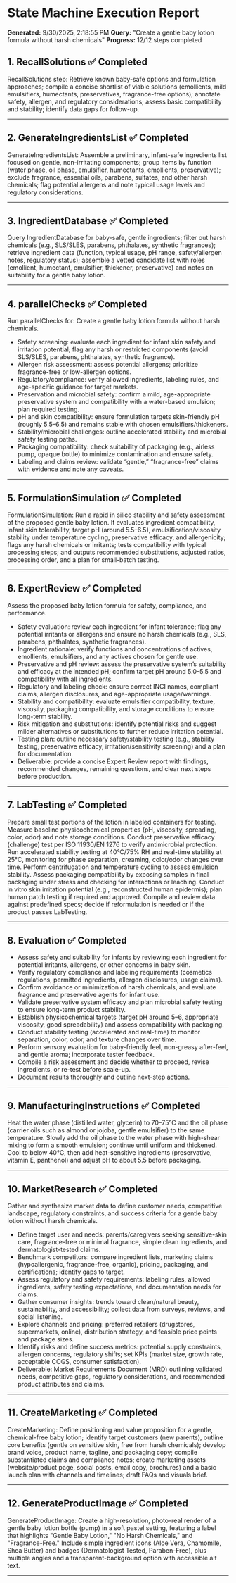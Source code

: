 # State Machine Execution Report

**Generated:** 9/30/2025, 2:18:55 PM
**Query:** "Create a gentle baby lotion formula without harsh chemicals"
**Progress:** 12/12 steps completed

## 1. RecallSolutions ✅ Completed

RecallSolutions step: Retrieve known baby-safe options and formulation approaches; compile a concise shortlist of viable solutions (emollients, mild emulsifiers, humectants, preservatives, fragrance-free options); annotate safety, allergen, and regulatory considerations; assess basic compatibility and stability; identify data gaps for follow-up.

---

## 2. GenerateIngredientsList ✅ Completed

GenerateIngredientsList: Assemble a preliminary, infant-safe ingredients list focused on gentle, non-irritating components; group items by function (water phase, oil phase, emulsifier, humectants, emollients, preservative); exclude fragrance, essential oils, parabens, sulfates, and other harsh chemicals; flag potential allergens and note typical usage levels and regulatory considerations.

---

## 3. IngredientDatabase ✅ Completed

Query IngredientDatabase for baby-safe, gentle ingredients; filter out harsh chemicals (e.g., SLS/SLES, parabens, phthalates, synthetic fragrances); retrieve ingredient data (function, typical usage, pH range, safety/allergen notes, regulatory status); assemble a vetted candidate list with roles (emollient, humectant, emulsifier, thickener, preservative) and notes on suitability for a gentle baby lotion.

---

## 4. parallelChecks ✅ Completed

Run parallelChecks for: Create a gentle baby lotion formula without harsh chemicals.

- Safety screening: evaluate each ingredient for infant skin safety and irritation potential; flag any harsh or restricted components (avoid SLS/SLES, parabens, phthalates, synthetic fragrance).
- Allergen risk assessment: assess potential allergens; prioritize fragrance-free or low-allergen options.
- Regulatory/compliance: verify allowed ingredients, labeling rules, and age-specific guidance for target markets.
- Preservation and microbial safety: confirm a mild, age-appropriate preservative system and compatibility with a water-based emulsion; plan required testing.
- pH and skin compatibility: ensure formulation targets skin-friendly pH (roughly 5.5–6.5) and remains stable with chosen emulsifiers/thickeners.
- Stability/microbial challenges: outline accelerated stability and microbial safety testing paths.
- Packaging compatibility: check suitability of packaging (e.g., airless pump, opaque bottle) to minimize contamination and ensure safety.
- Labeling and claims review: validate “gentle,” “fragrance-free” claims with evidence and note any caveats.

---

## 5. FormulationSimulation ✅ Completed

FormulationSimulation: Run a rapid in silico stability and safety assessment of the proposed gentle baby lotion. It evaluates ingredient compatibility, infant skin tolerability, target pH (around 5.5–6.5), emulsification/viscosity stability under temperature cycling, preservative efficacy, and allergenicity; flags any harsh chemicals or irritants; tests compatibility with typical processing steps; and outputs recommended substitutions, adjusted ratios, processing order, and a plan for small-batch testing.

---

## 6. ExpertReview ✅ Completed

Assess the proposed baby lotion formula for safety, compliance, and performance.

- Safety evaluation: review each ingredient for infant tolerance; flag any potential irritants or allergens and ensure no harsh chemicals (e.g., SLS, parabens, phthalates, synthetic fragrances).
- Ingredient rationale: verify functions and concentrations of actives, emollients, emulsifiers, and any actives chosen for gentle use.
- Preservative and pH review: assess the preservative system’s suitability and efficacy at the intended pH; confirm target pH around 5.0–5.5 and compatibility with all ingredients.
- Regulatory and labeling check: ensure correct INCI names, compliant claims, allergen disclosures, and age-appropriate usage/warnings.
- Stability and compatibility: evaluate emulsifier compatibility, texture, viscosity, packaging compatibility, and storage conditions to ensure long-term stability.
- Risk mitigation and substitutions: identify potential risks and suggest milder alternatives or substitutions to further reduce irritation potential.
- Testing plan: outline necessary safety/stability testing (e.g., stability testing, preservative efficacy, irritation/sensitivity screening) and a plan for documentation.
- Deliverable: provide a concise Expert Review report with findings, recommended changes, remaining questions, and clear next steps before production.

---

## 7. LabTesting ✅ Completed

Prepare small test portions of the lotion in labeled containers for testing. 
Measure baseline physicochemical properties (pH, viscosity, spreading, color, odor) and note storage conditions. 
Conduct preservative efficacy (challenge) test per ISO 11930/EN 1276 to verify antimicrobial protection. 
Run accelerated stability testing at 40°C/75% RH and real-time stability at 25°C, monitoring for phase separation, creaming, color/odor changes over time. 
Perform centrifugation and temperature cycling to assess emulsion stability. 
Assess packaging compatibility by exposing samples in final packaging under stress and checking for interactions or leaching. 
Conduct in vitro skin irritation potential (e.g., reconstructed human epidermis); plan human patch testing if required and approved. 
Compile and review data against predefined specs; decide if reformulation is needed or if the product passes LabTesting.

---

## 8. Evaluation ✅ Completed

- Assess safety and suitability for infants by reviewing each ingredient for potential irritants, allergens, or other concerns in baby skin. 
- Verify regulatory compliance and labeling requirements (cosmetics regulations, permitted ingredients, allergen disclosures, usage claims). 
- Confirm avoidance or minimization of harsh chemicals, and evaluate fragrance and preservative agents for infant use. 
- Validate preservative system efficacy and plan microbial safety testing to ensure long-term product stability. 
- Establish physicochemical targets (target pH around 5–6, appropriate viscosity, good spreadability) and assess compatibility with packaging. 
- Conduct stability testing (accelerated and real-time) to monitor separation, color, odor, and texture changes over time. 
- Perform sensory evaluation for baby-friendly feel, non-greasy after-feel, and gentle aroma; incorporate tester feedback. 
- Compile a risk assessment and decide whether to proceed, revise ingredients, or re-test before scale-up. 
- Document results thoroughly and outline next-step actions.

---

## 9. ManufacturingInstructions ✅ Completed

Heat the water phase (distilled water, glycerin) to 70–75°C and the oil phase (carrier oils such as almond or jojoba, gentle emulsifier) to the same temperature. Slowly add the oil phase to the water phase with high-shear mixing to form a smooth emulsion; continue until uniform and thickened. Cool to below 40°C, then add heat-sensitive ingredients (preservative, vitamin E, panthenol) and adjust pH to about 5.5 before packaging.

---

## 10. MarketResearch ✅ Completed

Gather and synthesize market data to define customer needs, competitive landscape, regulatory constraints, and success criteria for a gentle baby lotion without harsh chemicals.

- Define target user and needs: parents/caregivers seeking sensitive-skin care, fragrance-free or minimal fragrance, simple clean ingredients, and dermatologist-tested claims.
- Benchmark competitors: compare ingredient lists, marketing claims (hypoallergenic, fragrance-free, organic), pricing, packaging, and certifications; identify gaps to target.
- Assess regulatory and safety requirements: labeling rules, allowed ingredients, safety testing expectations, and documentation needs for claims.
- Gather consumer insights: trends toward clean/natural beauty, sustainability, and accessibility; collect data from surveys, reviews, and social listening.
- Explore channels and pricing: preferred retailers (drugstores, supermarkets, online), distribution strategy, and feasible price points and package sizes.
- Identify risks and define success metrics: potential supply constraints, allergen concerns, regulatory shifts; set KPIs (market size, growth rate, acceptable COGS, consumer satisfaction).
- Deliverable: Market Requirements Document (MRD) outlining validated needs, competitive gaps, regulatory considerations, and recommended product attributes and claims.

---

## 11. CreateMarketing ✅ Completed

CreateMarketing: Define positioning and value proposition for a gentle, chemical-free baby lotion; identify target customers (new parents), outline core benefits (gentle on sensitive skin, free from harsh chemicals); develop brand voice, product name, tagline, and packaging copy; compile substantiated claims and compliance notes; create marketing assets (website/product page, social posts, email copy, brochures) and a basic launch plan with channels and timelines; draft FAQs and visuals brief.

---

## 12. GenerateProductImage ✅ Completed

GenerateProductImage: Create a high-resolution, photo-real render of a gentle baby lotion bottle (pump) in a soft pastel setting, featuring a label that highlights "Gentle Baby Lotion," "No Harsh Chemicals," and "Fragrance-Free." Include simple ingredient icons (Aloe Vera, Chamomile, Shea Butter) and badges (Dermatologist Tested, Paraben-Free), plus multiple angles and a transparent-background option with accessible alt text.

---

